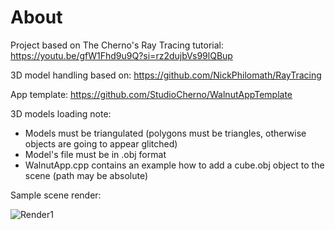 # About

Project based on The Cherno's Ray Tracing tutorial: https://youtu.be/gfW1Fhd9u9Q?si=rz2dujbVs99lQBup

3D model handling based on: https://github.com/NickPhilomath/RayTracing

App template: https://github.com/StudioCherno/WalnutAppTemplate

3D models loading note:
- Models must be triangulated (polygons must be triangles, otherwise objects are going to appear glitched)
- Model's file must be in .obj format
- WalnutApp.cpp contains an example how to add a cube.obj object to the scene (path may be absolute)

Sample scene render:

![Render1](https://github.com/JakubPloch/RayTracingTutorial/assets/43729549/c2faf517-a983-4fb0-ada5-a3e7051ac0f7)
